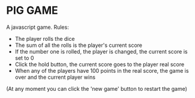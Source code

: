 # PIG GAME

A javascript game.
Rules:

- The player rolls the dice
- The sum of all the rolls is the player's current score
- If the number one is rolled, the player is changed, the current score is set to 0
- Click the hold button, the current score goes to the player real score
- When any of the players have 100 points in the real score, the game is over
  and the current player wins

(At any moment you can click the 'new game' button to restart the game)
